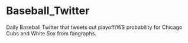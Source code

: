 # Baseball_Twitter
Daily Baseball Twitter that tweets out playoff/WS probability for Chicago Cubs and White Sox from fangraphs.
